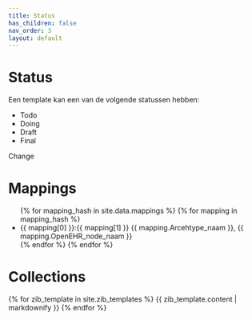 ```yaml
---
title: Status
has_children: false
nav_order: 3
layout: default
---
```


# Status


Een template kan een van de volgende statussen hebben:

 - Todo
 - Doing
 - Draft
 - Final

Change

# Mappings

<ul>
{% for mapping_hash in site.data.mappings %}
 {% for mapping in mapping_hash %}
  <li>
  	{{ mapping[0] }}:{{ mapping[1] }}
    {{ mapping.Arcehtype_naam }},
    {{ mapping.OpenEHR_node_naam }}  
    
  </li>
  {% endfor %}
{% endfor %}
</ul>

# Collections

{% for zib_template in site.zib_templates %}
  {{ zib_template.content | markdownify }}
{% endfor %}

